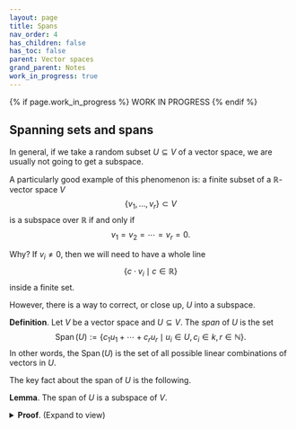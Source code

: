```yaml
---
layout: page
title: Spans
nav_order: 4
has_children: false
has_toc: false
parent: Vector spaces
grand_parent: Notes
work_in_progress: true
---
```


{% if page.work_in_progress %}
    WORK IN PROGRESS
{% endif %}

## Spanning sets and spans

In general, if we take a random subset $U \subseteq V$ of a vector space, we 
are usually not going to get a subspace. 

A particularly good example of this phenomenon is: a finite subset of 
a $\mathbb{R}$-vector space $V$
$$
    \lbrace v_1, \ldots, v_r \rbrace \subset V 
$$
is a subspace over $\mathbb{R}$ if and only if 
$$
    v_1 = v_2 = \cdots = v_r = 0. 
$$

Why? If $v_i \neq 0$, then we will need to have a whole line 
$$
    \lbrace c \cdot v_i \mid c \in \mathbb{R} \rbrace
$$
inside a finite set. 

However, there is a way to correct, or close up, $U$ into a subspace. 

**Definition**. Let $V$ be a vector space and $U \subseteq V$. The 
_span_ of $U$ is the set 
$$
    \operatorname{Span}(U) := \lbrace c_1 u_1 + \cdots + c_r u_r \mid u_i \in U, 
    c_i \in k, r \in \mathbb{N} \rbrace.
$$
In other words, the $\operatorname{Span}(U)$ is the set of all possible linear 
combinations of vectors in $U$. 

The key fact about the span of $U$ is the following.

**Lemma**. The span of $U$ is a subspace of $V$. 

<details markdown="block">
<summary>
<b>Proof</b>. (Expand to view)
</summary> 

We use the [criteria]({% link notes/vector_spaces/subspaces.md%}#consequences-of-the-definition) of checking that 
any linear combination of two vectors from $\operatorname{Span}(U)$ is also an element of $\operatorname{Span}(U)$.

Let's take two vectors from $\operatorname{Span}(U)$. By definition, we can write them as 
$$
    \begin{aligned}
        w_1 & = a_1 u_1 + \cdots + a_r u_r \\
        w_2 & = b_1 u^\prime_1 + \cdots b_s u^\prime_s
    \end{aligned}
$$
for $a_i,b_i \in k$ and $u_i, u^\prime_i \in U$. Pick $c_1,c_2 \in k$, then we expand 
the linear combination 
$$
    \begin{aligned}
        c_1 w_1 + c_2 w_2 & = c_1(a_1 u_1 + \cdots + a_r u_r) + c_2(b_1 u^\prime_1 + \cdots b_s u^\prime_s)\\
        & = (c_1a_1) u_1 + \cdots (c_1a_r) u_r + (c_2b_1) u^\prime_1 + \cdots + (c_2b_s) u^\prime_s
    \end{aligned}
$$
We see that this is also a linear combination of elements of $U$. Hence $c_1 w_1 + c_2 w_2 \in \operatorname{Span}(U)$.
<span style="float:right;"> &#9632; </span>

</details>